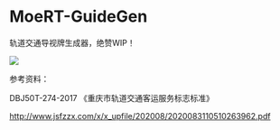 # MoeRT-GuideGen

轨道交通导视牌生成器，绝赞WIP！

![](https://img.0v0.my/2025/08/14/65765d7ca1103.webp)

参考资料：

DBJ50T-274-2017 《重庆市轨道交通客运服务标志标准》

http://www.jsfzzx.com/x/x_upfile/202008/2020083110510263962.pdf